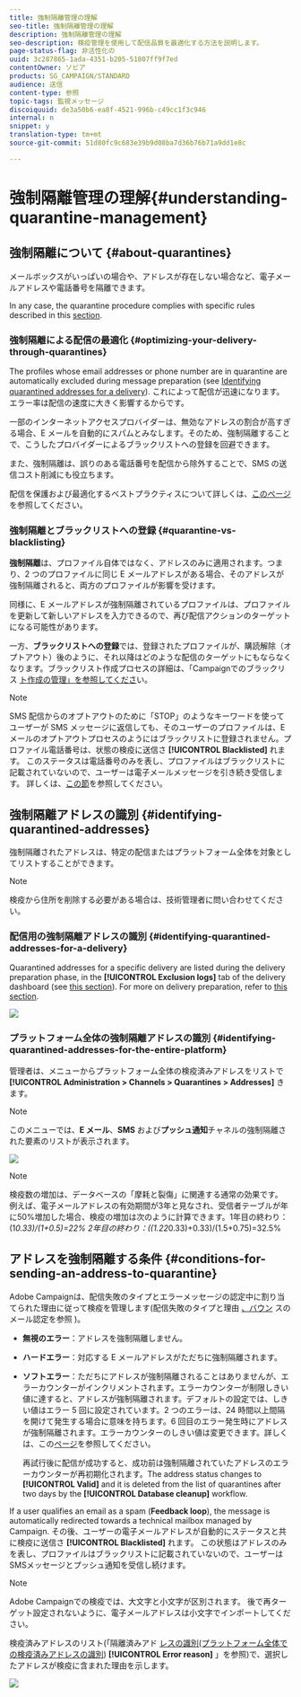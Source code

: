 ```yaml
---
title: 強制隔離管理の理解
seo-title: 強制隔離管理の理解
description: 強制隔離管理の理解
seo-description: 検疫管理を使用して配信品質を最適化する方法を説明します。
page-status-flag: 非活性化の
uuid: 3c287865-1ada-4351-b205-51807ff9f7ed
contentOwner: ソビア
products: SG_CAMPAIGN/STANDARD
audience: 送信
content-type: 参照
topic-tags: 監視メッセージ
discoiquuid: de3a50b6-ea8f-4521-996b-c49cc1f3c946
internal: n
snippet: y
translation-type: tm+mt
source-git-commit: 51d80fc9c683e39b9d08ba7d36b76b71a9dd1e8c

---
```



# 強制隔離管理の理解{#understanding-quarantine-management}

## 強制隔離について {#about-quarantines}

メールボックスがいっぱいの場合や、アドレスが存在しない場合など、電子メールアドレスや電話番号を隔離できます。

In any case, the quarantine procedure complies with specific rules described in this [section](#conditions-for-sending-an-address-to-quarantine).

### 強制隔離による配信の最適化 {#optimizing-your-delivery-through-quarantines}

The profiles whose email addresses or phone number are in quarantine are automatically excluded during message preparation (see [Identifying quarantined addresses for a delivery](#identifying-quarantined-addresses-for-a-delivery)). これによって配信が迅速になります。エラー率は配信の速度に大きく影響するからです。

一部のインターネットアクセスプロバイダーは、無効なアドレスの割合が高すぎる場合、E メールを自動的にスパムとみなします。そのため、強制隔離することで、こうしたプロバイダーによるブラックリストへの登録を回避できます。

また、強制隔離は、誤りのある電話番号を配信から除外することで、SMS の送信コスト削減にも役立ちます。

配信を保護および最適化するベストプラクティスについて詳しくは、[このページ](https://docs.campaign.adobe.com/doc/standard/getting_started/en/ACS_DeliveryBestPractices.html)を参照してください。

### 強制隔離とブラックリストへの登録 {#quarantine-vs-blacklisting}

**強制隔離**&#x200B;は、プロファイル自体ではなく、アドレスのみに適用されます。つまり、2 つのプロファイルに同じ E メールアドレスがある場合、そのアドレスが強制隔離されると、両方のプロファイルが影響を受けます。

同様に、E メールアドレスが強制隔離されているプロファイルは、プロファイルを更新して新しいアドレスを入力できるので、再び配信アクションのターゲットになる可能性があります。

一方、**ブラックリストへの登録**&#x200B;では、登録されたプロファイルが、購読解除（オプトアウト）後のように、それ以降はどのような配信のターゲットにもならなくなります。ブラックリスト作成プロセスの詳細は、「Campaignでのブラックリス [ト作成の管理」を参照してくださ](../../audiences/using/about-opt-in-and-opt-out-in-campaign.md)い。

>[!NOTE]
>
>SMS 配信からのオプトアウトのために「STOP」のようなキーワードを使ってユーザーが SMS メッセージに返信しても、そのユーザーのプロファイルは、E メールのオプトアウトプロセスのようにはブラックリストに登録されません。プロファイル電話番号は、状態の検疫に送信さ **[!UICONTROL Blacklisted]** れます。 このステータスは電話番号のみを表し、プロファイルはブラックリストに記載されていないので、ユーザーは電子メールメッセージを引き続き受信します。 詳しくは、[この節](../../channels/using/managing-incoming-sms.md#managing-stop-sms)を参照してください。

## 強制隔離アドレスの識別 {#identifying-quarantined-addresses}

強制隔離されたアドレスは、特定の配信またはプラットフォーム全体を対象としてリストすることができます。

>[!NOTE]
>
>検疫から住所を削除する必要がある場合は、技術管理者に問い合わせてください。

### 配信用の強制隔離アドレスの識別 {#identifying-quarantined-addresses-for-a-delivery}

Quarantined addresses for a specific delivery are listed during the delivery preparation phase, in the **[!UICONTROL Exclusion logs]** tab of the delivery dashboard (see [this section](../../sending/using/monitoring-a-delivery.md#exclusion-logs)). For more on delivery preparation, refer to [this section](../../sending/using/preparing-the-send.md).

![](assets/exclusion_logs.png)

### プラットフォーム全体の強制隔離アドレスの識別 {#identifying-quarantined-addresses-for-the-entire-platform}

管理者は、メニューからプラットフォーム全体の検疫済みアドレスをリストで **[!UICONTROL Administration > Channels > Quarantines > Addresses]** きます。

>[!NOTE]
>
>このメニューでは、**E メール**、**SMS** および&#x200B;**プッシュ通知**&#x200B;チャネルの強制隔離された要素のリストが表示されます。

![](assets/quarantines1.png)

>[!NOTE]
>
>検疫数の増加は、データベースの「摩耗と裂傷」に関連する通常の効果です。 例えば、電子メールアドレスの有効期間が3年と見なされ、受信者テーブルが年に50%増加した場合、検疫の増加は次のように計算できます。1年目の終わり：(1*0.33)/(1+0.5)=22% 2年目の終わり：((1.22*0.33)+0.33)/(1.5+0.75)=32.5%

## アドレスを強制隔離する条件 {#conditions-for-sending-an-address-to-quarantine}

Adobe Campaignは、配信失敗のタイプとエラーメッセージの認定中に割り当てられた理由に従って検疫を管理します(配信失敗のタイプと理由 [、バウン](../../sending/using/understanding-delivery-failures.md#delivery-failure-types-and-reasons) スのメール認定を参照 [](../../sending/using/understanding-delivery-failures.md#bounce-mail-qualification))。

* **無視のエラー**：アドレスを強制隔離しません。
* **ハードエラー**：対応する E メールアドレスがただちに強制隔離されます。
* **ソフトエラー**：ただちにアドレスが強制隔離されることはありませんが、エラーカウンターがインクリメントされます。エラーカウンターが制限しきい値に達すると、アドレスが強制隔離されます。デフォルトの設定では、しきい値はエラー 5 回に設定されています。2 つのエラーは、24 時間以上間隔を開けて発生する場合に意味を持ちます。6 回目のエラー発生時にアドレスが強制隔離されます。エラーカウンターのしきい値は変更できます。詳しくは、この[ページ](../../administration/using/configuring-email-channel.md#email-channel-parameters)を参照してください。

   再試行後に配信が成功すると、成功前は強制隔離されていたアドレスのエラーカウンターが再初期化されます。The address status changes to **[!UICONTROL Valid]** and it is deleted from the list of quarantines after two days by the **[!UICONTROL Database cleanup]** workflow.

If a user qualifies an email as a spam (**Feedback loop**), the message is automatically redirected towards a technical mailbox managed by Campaign. その後、ユーザーの電子メールアドレスが自動的にステータスと共に検疫に送信さ **[!UICONTROL Blacklisted]** れます。 この状態はアドレスのみを表し、プロファイルはブラックリストに記載されていないので、ユーザーはSMSメッセージとプッシュ通知を受信し続けます。

>[!NOTE]
Adobe Campaignでの検疫では、大文字と小文字が区別されます。 後で再ターゲット設定されないように、電子メールアドレスは小文字でインポートしてください。

検疫済みアドレスのリスト(「隔離済みアド [レスの識別(プラットフォーム全体での検疫済みアドレスの識別](#identifying-quarantined-addresses-for-the-entire-platform)) **[!UICONTROL Error reason]** 」を参照)で、選択したアドレスが検疫に含まれた理由を示します。

![](assets/quarantines2.png)

